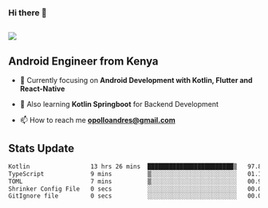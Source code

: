 ### Hi there 👋
<h2 align="left"><img src="https://readme-typing-svg.herokuapp.com?color='blue'&lines=I'm+Andrew+Opollo😊;Welcome+to+my+Github😜"> </h2>

## Android Engineer from Kenya


- 🌱 Currently focusing on **Android Development with Kotlin, Flutter and React-Native**

- 🔭 Also learning **Kotlin Springboot** for Backend Development

- 📫 How to reach me **opolloandres@gmail.com**


## Stats Update
<!--START_SECTION:waka-->

```txt
Kotlin                 13 hrs 26 mins  ████████████████████████▒   97.85 %
TypeScript             9 mins          ▒░░░░░░░░░░░░░░░░░░░░░░░░   01.13 %
TOML                   7 mins          ▒░░░░░░░░░░░░░░░░░░░░░░░░   00.95 %
Shrinker Config File   0 secs          ░░░░░░░░░░░░░░░░░░░░░░░░░   00.06 %
GitIgnore file         0 secs          ░░░░░░░░░░░░░░░░░░░░░░░░░   00.01 %
```

<!--END_SECTION:waka-->


